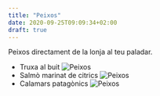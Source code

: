 ```yaml
---
title: "Peixos"
date: 2020-09-25T09:09:34+02:00
draft: true
---
```

Peixos directament de la lonja al teu paladar.
- Truxa al buit
![Peixos](/carta/p1.jpeg)
- Salmò marinat de citrics
![Peixos](/carta/p2.jpeg)
- Calamars patagònics
![Peixos](/carta/p3.jpeg)
